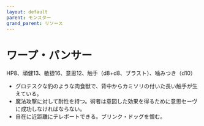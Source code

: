 ```yaml
---
layout: default
parent: モンスター
grand_parent: リソース
---
```


# ワープ・パンサー

HP8、頑健13、敏捷16、意思12、触手（d8+d8、ブラスト）、噛みつき（d10）

- グロテスクな豹のような肉食獣で、背中からカミソリの付いた長い触手が生えている。
- 魔法攻撃に対して耐性を持つ。術者は意図した効果を得るために意思セーヴに成功しなければならない。
- 自在に近距離にテレポートできる。ブリンク・ドッグを憎む。
